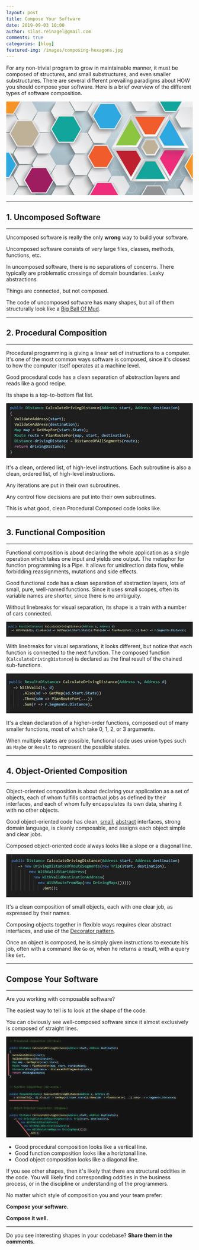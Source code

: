 ```yaml
---
layout: post
title: Compose Your Software
date: 2019-09-03 10:00
author: silas.reinagel@gmail.com
comments: true
categories: [blog]
featured-img: /images/composing-hexagons.jpg
---
```


For any non-trivial program to grow in maintainable manner, it must be composed of structures, and small substructures, and even smaller substructures. There are several different prevailing paradigms about HOW you should compose your software. Here is a brief overview of the different types of software composition.

<img src="/images/composing-hexagons.jpg" alt="Interchangeable hexagons, representing software modularity." />

----

## 1. Uncomposed Software

----

Uncomposed software is really the only **wrong** way to build your software. 

Uncomposed software consists of very large files, classes, methods, functions, etc. 

In uncomposed software, there is no separations of concerns. There typically are problematic crossings of domain boundaries. Leaky abstractions. 

Things are connected, but not composed. 

The code of uncomposed software has many shapes, but all of them structurally look like a [Big Ball Of Mud](https://en.wikipedia.org/wiki/Big_ball_of_mud).

----

## 2. Procedural Composition

----

Procedural programming is giving a linear set of instructions to a computer. It's one of the most common ways software is composed, since it's closest to how the computer itself operates at a machine level.

Good procedural code has a clean separation of abstraction layers and reads like a good recipe.

Its shape is a top-to-bottom flat list.

<img src="/images/procedural-composition.JPG" alt="Procedurally composed code." />

It's a clean, ordered list, of high-level instructions. Each subroutine is also a clean, ordered list, of high-level instructions.

Any iterations are put in their own subroutines. 

Any control flow decisions are put into their own subroutines.

This is what good, clean Procedural Composed code looks like.

----

## 3. Functional Composition

----

Functional composition is about declaring the whole application as a single operation which takes one input and yields one output. The metaphor for function programming is a Pipe. It allows for unidirection data flow, while forbidding reassignments, mutations and side effects.

Good functional code has a clean separation of abstraction layers, lots of small, pure, well-named functions. Since it uses small scopes, often its variable names are shorter, since there is no ambiguity.

Without linebreaks for visual separation, its shape is a train with a number of cars connected.

<img src="/images/functional-composition-pipe.JPG" alt="Functional composed code." />

With linebreaks for visual separations, it looks different, but notice that each function is connected to the next function. The composed function (`CalculateDrivingDistance`) is declared as the final result of the chained sub-functions. 

<img src="/images/functional-composition-linebreaks.jpg" alt="Functionally composed code with line-breaks." />

It's a clean declaration of a higher-order functions, composed out of many smaller functions, most of which take 0, 1, 2, or 3 arguments. 

When multiple states are possible, functional code uses union types such as `Maybe` or `Result` to represent the possible states.

----

## 4. Object-Oriented Composition

----

Object-oriented composition is about declaring your application as a set of objects, each of whom fulfills contractual jobs as defined by their interfaces, and each of whom fully encapsulates its own data, sharing it with no other objects.

Good object-oriented code has clean, [small](https://www.silasreinagel.com/blog/2017/02/21/make-your-interfaces-small/), [abstract](https://www.silasreinagel.com/blog/2017/05/09/make-your-interfaces-abstract/) interfaces, strong domain language, is cleanly composable, and assigns each object simple and clear jobs.

Composed object-oriented code always looks like a slope or a diagonal line. 

<img src="/images/object-oriented-composition.JPG" alt="Object-oriented composed code." />

It's a clean composition of small objects, each with one clear job, as expressed by their names. 

Composing objects together in flexible ways requires clear abstract interfaces, and use of the [Decorator pattern](https://sourcemaking.com/design_patterns/decorator). 

Once an object is composed, he is simply given instructions to execute his job, often with a command like `Go` or, when he returns a result, with a query like `Get`. 

----

## Compose Your Software

----

Are you working with composable software?

The easiest way to tell is to look at the shape of the code. 

You can obviously see well-composed software since it almost exclusively is composed of straight lines. 

<img src="/images/all-types-of-composition.jpg" alt="Object-oriented composed code." />

- Good procedural composition looks like a vertical line.
- Good function composition looks like a horiztonal line.
- Good object composition looks like a diagonal line.

If you see other shapes, then it's likely that there are structural oddities in the code. You will likely find corresponding oddities in the business process, or in the discipline or understanding of the programmers. 

No matter which style of composition you and your team prefer: 

**Compose your software.**

**Compose it well.**

----

Do you see interesting shapes in your codebase? **Share them in the comments.**
